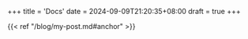 +++
title = 'Docs'
date = 2024-09-09T21:20:35+08:00
draft = true
+++

{{< ref "/blog/my-post.md#anchor" >}}
